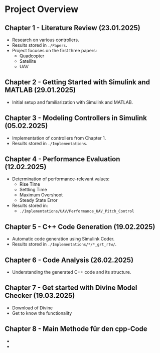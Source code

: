 # Project Overview

## Chapter 1 - Literature Review (23.01.2025)
- Research on various controllers.
- Results stored in `./Papers`.
- Project focuses on the first three papers:
  - Quadcopter
  - Satellite
  - UAV

## Chapter 2 - Getting Started with Simulink and MATLAB (29.01.2025)
- Initial setup and familiarization with Simulink and MATLAB.

## Chapter 3 - Modeling Controllers in Simulink (05.02.2025)
- Implementation of controllers from Chapter 1.
- Results stored in `./Implementations`.

## Chapter 4 - Performance Evaluation (12.02.2025)
- Determination of performance-relevant values:
  - Rise Time
  - Settling Time
  - Maximum Overshoot
  - Steady State Error
- Results stored in:
  - `./Implementations/UAV/Performance_UAV_Pitch_Control`

## Chapter 5 - C++ Code Generation (19.02.2025)
- Automatic code generation using Simulink Coder.
- Results stored in `./Implementations/*/*_grt_rtw/`.

## Chapter 6 - Code Analysis (26.02.2025)
- Understanding the generated C++ code and its structure.

## Chapter 7 - Get started with Divine Model Checker (19.03.2025)
- Download of Divine
- Get to know the functionality

## Chapter 8 - Main Methode für den cpp-Code
- 
-
